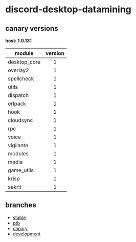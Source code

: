 # discord-desktop-datamining

## canary versions

**host: 1.0.131**

| module | version |
| ------ | :-----: |
| desktop_core | 1 |
| overlay2 | 1 |
| spellcheck | 1 |
| utils | 1 |
| dispatch | 1 |
| erlpack | 1 |
| hook | 1 |
| cloudsync | 1 |
| rpc | 1 |
| voice | 1 |
| vigilante | 1 |
| modules | 1 |
| media | 1 |
| game_utils | 1 |
| krisp | 1 |
| sekrit | 1 |

## branches

- [stable](https://github.com/OpenAsar/discord-desktop-datamining/tree/stable)
- [ptb](https://github.com/OpenAsar/discord-desktop-datamining/tree/ptb)
- [canary](https://github.com/OpenAsar/discord-desktop-datamining/tree/canary)
- [development](https://github.com/OpenAsar/discord-desktop-datamining/tree/development)